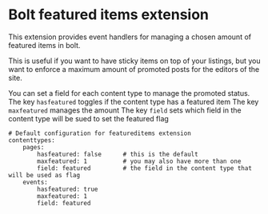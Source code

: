 # Bolt featured items extension

This extension provides event handlers for managing a chosen amount of featured items in bolt.

This is useful if you want to have sticky items on top of your listings, but you want to enforce
a maximum amount of promoted posts for the editors of the site.

You can set a field for each content type to manage the promoted status.
The key `hasfeatured` toggles if the content type has a featured item
The key `maxfeatured` manages the amount
The key `field` sets which field in the content type will be sued to set the featured flag

```
# Default configuration for featureditems extension
contenttypes:
    pages:
        hasfeatured: false      # this is the default
        maxfeatured: 1          # you may also have more than one
        field: featured         # the field in the content type that will be used as flag
    events:
        hasfeatured: true
        maxfeatured: 1
        field: featured
```
